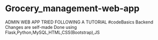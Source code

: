 # Grocery_management-web-app
ADMIN WEB APP TRIED FOLLOWING A TUTORIAL #codeBasics 
Backend Changes are self-made
Done using Flask,Python,MySQL,HTML,CSS(Bootstrap),JS
